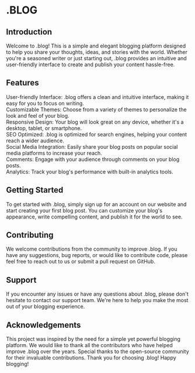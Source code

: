 # .BLOG
## Introduction
Welcome to .blog! This is a simple and elegant blogging platform designed to help you share your thoughts, ideas, and stories with the world. Whether you're a seasoned writer or just starting out, .blog provides an intuitive and user-friendly interface to create and publish your content hassle-free.

## Features
User-friendly Interface: .blog offers a clean and intuitive interface, making it easy for you to focus on writing.<br>
Customizable Themes: Choose from a variety of themes to personalize the look and feel of your blog.<br>
Responsive Design: Your blog will look great on any device, whether it's a desktop, tablet, or smartphone.<br>
SEO Optimized: .blog is optimized for search engines, helping your content reach a wider audience.<br>
Social Media Integration: Easily share your blog posts on popular social media platforms to increase your reach.<br>
Comments: Engage with your audience through comments on your blog posts.<br>
Analytics: Track your blog's performance with built-in analytics tools.
## Getting Started
To get started with .blog, simply sign up for an account on our website and start creating your first blog post. You can customize your blog's appearance, write compelling content, and publish it for the world to see.

## Contributing
We welcome contributions from the community to improve .blog. If you have any suggestions, bug reports, or would like to contribute code, please feel free to reach out to us or submit a pull request on GitHub.

## Support
If you encounter any issues or have any questions about .blog, please don't hesitate to contact our support team. We're here to help you make the most out of your blogging experience.

## Acknowledgements
This project was inspired by the need for a simple yet powerful blogging platform.
We would like to thank all the contributors who have helped improve .blog over the years.
Special thanks to the open-source community for their invaluable contributions.
Thank you for choosing .blog! Happy blogging!




